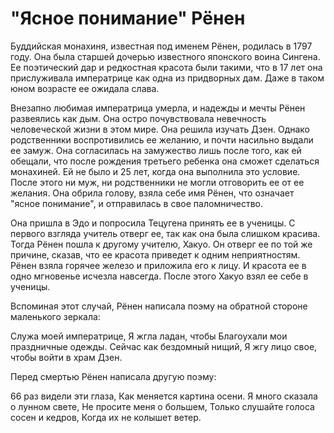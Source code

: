 # "Ясное понимание" Рёнен

Буддийская монахиня, известная под именем Рёнен, родилась в 1797 году. Она была старшей дочерью известного японского воина Сингена. Ее поэтический дар и редкостная красота были такими, что в 17 лет она прислуживала императрице как одна из придворных дам. Даже в таком юном возрасте ее ожидала слава.

Внезапно любимая императрица умерла, и надежды и мечты Рёнен развеялись как дым. Она остро почувствовала невечность человеческой жизни в этом мире. Она решила изучать Дзен. Однако родственники воспротивились ее желанию, и почти насильно выдали ее замуж. Она согласилась на замужество лишь после того, как ей обещали, что после рождения третьего ребенка она сможет сделаться монахиней. Ей не было и 25 лет, когда она выполнила это условие. После этого ни муж, ни родственники не могли отговорить ее от ее желания. Она обрила голову, взяла себе имя Рёнен, что означает "ясное понимание", и отправилась в свое паломничество.

Она пришла в Эдо и попросила Тецугена принять ее в ученицы. С первого взгляда учитель отверг ее, так как она была слишком красива. Тогда Рёнен пошла к другому учителю, Хакуо. Он отверг ее по той же причине, сказав, что ее красота приведет к одним неприятностям. Рёнен взяла горячее железо и приложила его к лицу. И красота ее в одно мгновенье исчезла навсегда. После этого Хакуо взял ее себе в ученицы.

Вспоминая этот случай, Рёнен написала поэму на обратной стороне маленького зеркала:

Служа моей императрице,
Я жгла ладан, чтобы
Благоухали мои праздничные одежды.
Сейчас как бездомный нищий,
Я жгу лицо свое, чтобы войти в храм Дзен.

Перед смертью Рёнен написала другую поэму:

66 раз видели эти глаза,
Как меняется картина осени.
Я много сказала о лунном свете,
Не просите меня о большем,
Только слушайте голоса сосен и кедров,
Когда их не колышет ветер.
